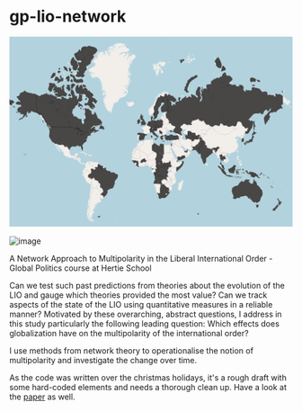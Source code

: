 # gp-lio-network
![header-image](https://github.com/heissjl/gp-lio-network/blob/main/preview.jpg)

<img width="1003" alt="image" src="https://github.com/heissjl/gp-lio-network/assets/47661753/9c98ac8f-faec-40a4-a6a6-4cf603961258">

A Network Approach to Multipolarity in the Liberal International Order - Global Politics course at Hertie School

Can we test such past predictions from theories about the evolution of the LIO and gauge which theories provided the most value? Can we track aspects of the state of the LIO using quantitative measures in a reliable manner? Motivated by these overarching, abstract questions, I address in this study particularly the following leading question: Which effects does globalization have on the multipolarity of the international order?

I use methods from network theory to operationalise the notion of multipolarity and investigate the change over time.

As the code was written over the christmas holidays, it's a rough draft with some hard-coded elements and needs a thorough clean up. Have a look at the [paper](https://github.com/heissjl/gp-lio-network/blob/main/Final_Paper.pdf) as well.
